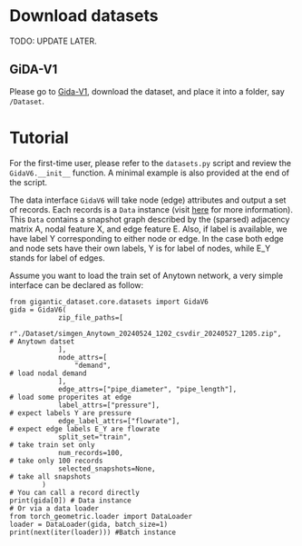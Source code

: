 
# Download datasets
TODO: UPDATE LATER.
##  GiDA-V1
Please go to [Gida-V1](https://zenodo.org/records/11353195), download the dataset, and place it into a folder, say `/Dataset`.


# Tutorial
For the first-time user, please refer to the `datasets.py` script and review the `GidaV6.__init__` function. A minimal example is also provided at the end of the script.

The data interface `GidaV6` will take node (edge) attributes and output a set of records. Each records is a `Data` instance (visit [here](https://pytorch-geometric.readthedocs.io/en/latest/generated/torch_geometric.data.Data.html#torch_geometric.data.Data) for more information). This `Data` contains a snapshot graph described by the (sparsed) adjacency matrix A, nodal feature X, and edge feature E. Also, if label is available, we have label Y corresponding to either node or edge. In the case both edge and node sets have their own labels, Y is for label of nodes, while E_Y stands for label of edges.

Assume you want to load the train set of Anytown network, a very simple interface can be declared as follow:
```
from gigantic_dataset.core.datasets import GidaV6
gida = GidaV6(
            zip_file_paths=[
                r"./Dataset/simgen_Anytown_20240524_1202_csvdir_20240527_1205.zip",    # Anytown datset
            ],
            node_attrs=[
                "demand",                                                             # load nodal demand
            ],                                               
            edge_attrs=["pipe_diameter", "pipe_length"],                              # load some properites at edge
            label_attrs=["pressure"],                                                 # expect labels Y are pressure
            edge_label_attrs=["flowrate"],                                            # expect edge labels E_Y are flowrate
            split_set="train",                                                        # take train set only
            num_records=100,                                                          # take only 100 records
            selected_snapshots=None,                                                  # take all snapshots
        )
# You can call a record directly
print(gida[0]) # Data instance
# Or via a data loader
from torch_geometric.loader import DataLoader
loader = DataLoader(gida, batch_size=1)
print(next(iter(loader))) #Batch instance
```
